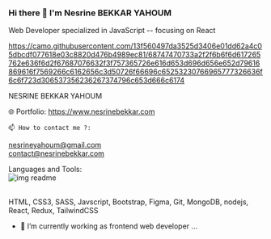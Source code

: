 ### Hi there 👋 I'm Nesrine BEKKAR YAHOUM 
Web Developer specialized in JavaScript -- focusing on React

https://camo.githubusercontent.com/13f560497da3525d3406e01dd62a4c05dbcdf077618e03c8820d476b4989ec81/68747470733a2f2f6b6f6d617265762e636f6d2f67687076632f3f757365726e616d653d696d656e652d79616869616f7569266c6162656c3d50726f66696c65253230766965777326636f6c6f723d306537356236267374796c653d666c6174

 NESRINE BEKKAR YAHOUM

🌐 Portfolio: https://www.nesrinebekkar.com

    📫 How to contact me ?:
nesrineyahoum@gmail.com  <br/>
contact@nesrinebekkar.com

Languages and Tools: <br/>
![img readme](https://github.com/NesrineYAH/NesrineYAH/assets/113270141/ad7a06b6-67fd-4c48-9bf7-1581add0cb70)

<br/>
HTML, CSS3, SASS, Javscript, Bootstrap, Figma, Git, MongoDB, nodejs, React, Redux, TailwindCSS 

<br/>

- 🔭 I’m currently working as frontend web developer ...
<!--
**NesrineYAH/NesrineYAH** is a ✨ _special_ ✨ repository because its `README.md` (this file) appears on your GitHub profile.

Here are some ideas to get you started:


- 🌱 I’m currently learning ...
- 👯 I’m looking to collaborate on ...
- 🤔 I’m looking for help with ...
- 💬 Ask me about ...
- 📫 How to reach me: ...
- 😄 Pronouns: ...
- ⚡ Fun fact: ...
-->
